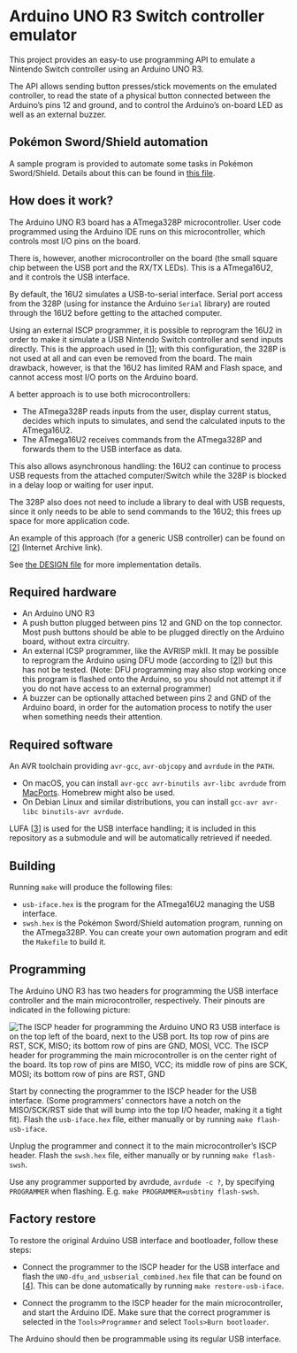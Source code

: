 Arduino UNO R3 Switch controller emulator
=========================================

This project provides an easy-to use programming API to emulate a Nintendo
Switch controller using an Arduino UNO R3.

The API allows sending button presses/stick movements on the emulated
controller, to read the state of a physical button connected between the
Arduino’s pins 12 and ground, and to control the Arduino’s on-board LED as well
as an external buzzer.

Pokémon Sword/Shield automation
-------------------------------

A sample program is provided to automate some tasks in Pokémon Sword/Shield.
Details about this can be found in [this file](src/swsh/README.md).

How does it work?
-----------------

The Arduino UNO R3 board has a ATmega328P microcontroller. User code programmed
using the Arduino IDE runs on this microcontroller, which controls most I/O
pins on the board.

There is, however, another microcontroller on the board (the small square chip
between the USB port and the RX/TX LEDs). This is a ATmega16U2, and it controls
the USB interface.

By default, the 16U2 simulates a USB-to-serial interface. Serial port access
from the 328P (using for instance the Arduino `Serial` library) are routed
through the 16U2 before getting to the attached computer.

Using an external ISCP programmer, it is possible to reprogram the 16U2 in
order to make it simulate a USB Nintendo Switch controller and send inputs
directly. This is the approach used in [[1]]; with this configuration, the 328P
is not used at all and can even be removed from the board. The main drawback,
however, is that the 16U2 has limited RAM and Flash space, and cannot access
most I/O ports on the Arduino board.

A better approach is to use both microcontrollers:
 - The ATmega328P reads inputs from the user, display current status, decides
   which inputs to simulates, and send the calculated inputs to the ATmega16U2.
 - The ATmega16U2 receives commands from the ATmega328P and forwards them to
   the USB interface as data.

This also allows asynchronous handling: the 16U2 can continue to process
USB requests from the attached computer/Switch while the 328P is blocked in a
delay loop or waiting for user input.

The 328P also does not need to include a library to deal with USB requests,
since it only needs to be able to send commands to the 16U2; this frees up
space for more application code.

An example of this approach (for a generic USB controller) can be found
on [[2]] (Internet Archive link).

See [the DESIGN file](doc/DESIGN.md) for more implementation details.

Required hardware
-----------------

 - An Arduino UNO R3
 - A push button plugged between pins 12 and GND on the top connector. Most
   push buttons should be able to be plugged directly on the Arduino board,
   without extra circuitry.
 - An external ICSP programmer, like the AVRISP mkII. It may be possible to 
   reprogram the Arduino using DFU mode (according to [[2]]) but this has not
   be tested. (Note: DFU programming may also stop working once this program is
   flashed onto the Arduino, so you should not attempt it if you do not have
   access to an external programmer)
 - A buzzer can be optionally attached between pins 2 and GND of the Arduino
   board, in order for the automation process to notify the user when something
   needs their attention.

Required software
-----------------

An AVR toolchain providing `avr-gcc`, `avr-objcopy` and `avrdude` in the
`PATH`.

 - On macOS, you can install `avr-gcc avr-binutils avr-libc avrdude` from
   [MacPorts](http://macports.org/). Homebrew might also be used.
 - On Debian Linux and similar distributions, you can install
   `gcc-avr avr-libc binutils-avr avrdude`.

LUFA [[3]] is used for the USB interface handling; it is included in this
repository as a submodule and will be automatically retrieved if needed.

Building
--------

Running `make` will produce the following files:
 - `usb-iface.hex` is the program for the ATmega16U2 managing the USB
   interface.
 - `swsh.hex` is the Pokémon Sword/Shield automation program, running on the
   ATmega328P. You can create your own automation program and edit the
   `Makefile` to build it.

Programming
-----------

The Arduino UNO R3 has two headers for programming the USB interface controller
and the main microcontroller, respectively. Their pinouts are indicated in
the following picture:

![The ISCP header for programming the Arduino UNO R3 USB interface is on the
  top left of the board, next to the USB port. Its top row of pins are RST,
  SCK, MISO; its bottom row of pins are GND, MOSI, VCC. The ISCP header for
  programming the main microcontroller is on the center right of the board.
  Its top row of pins are MISO, VCC; its middle row of pins are SCK, MOSI;
  its bottom row of pins are RST, GND](doc/arduino-main-usb-iscp-pinout.png) 

Start by connecting the programmer to the ISCP header for the USB interface.
(Some programmers’ connectors have a notch on the MISO/SCK/RST side that will
bump into the top I/O header, making it a tight fit). Flash the `usb-iface.hex`
file, either manually or by running `make flash-usb-iface`.

Unplug the programmer and connect it to the main microcontroller’s ISCP header.
Flash the `swsh.hex` file, either manually or by running `make flash-swsh`.

Use any programmer supported by avrdude, `avrdude -c ?`, by specifying
`PROGRAMMER` when flashing. E.g. `make PROGRAMMER=usbtiny flash-swsh`.

Factory restore
---------------

To restore the original Arduino USB interface and bootloader, follow these
steps:

 - Connect the programmer to the ISCP header for the USB interface and flash
   the `UNO-dfu_and_usbserial_combined.hex` file that can be found on [[4]].
   This can be done automatically by running `make restore-usb-iface`.

 - Connect the programm to the ISCP header for the main microcontroller, and
   start the Arduino IDE. Make sure that the correct programmer is selected in
   the `Tools>Programmer` and select `Tools>Burn bootloader`.

The Arduino should then be programmable using its regular USB interface.

[1]: https://github.com/Bowarcky/pkmn-swsh-automation-tools
[2]: http://web.archive.org/web/20150802033750/http://hunt.net.nz/users/darran/
[3]: https://github.com/abcminiuser/lufa
[4]: http://github.com/arduino/ArduinoCore-avr/blob/master/firmwares/atmegaxxu2
